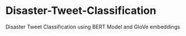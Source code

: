 # Disaster-Tweet-Classification
Disaster Tweet Classification using BERT Model and GloVe embeddings
